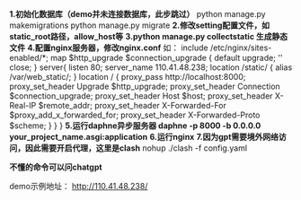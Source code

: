 **1.初始化数据库（demo并未连接数据库，此步跳过）**
python manage.py makemigrations
python manage.py migrate
**2.修改setting配置文件，如static_root路径，allow_host等**
**3.python manage.py collectstatic 生成静态文件**
**4.配置nginx服务器，修改nginx.conf**
如：
	include /etc/nginx/sites-enabled/*;
	    map $http_upgrade $connection_upgrade {
        default upgrade;
        '' close;
    }
	server{
	listen 80;
	server_name 110.41.48.238;
	location /static/ {
	    alias /var/web_static/;
	}
	location / {
	proxy_pass http://localhost:8000;
	            proxy_set_header Upgrade $http_upgrade;
            proxy_set_header Connection $connection_upgrade;
            proxy_set_header Host $host;
            proxy_set_header X-Real-IP $remote_addr;
            proxy_set_header X-Forwarded-For $proxy_add_x_forwarded_for;
            proxy_set_header X-Forwarded-Proto $scheme;
	}
	}
}
**5.运行daphne异步服务器 daphne -p 8000 -b 0.0.0.0 your_project_name.asgi:application**
**6.运行nginx**
**7.因为gpt需要境外网络访问，因此需要开启代理，这里是clash**
nohup ./clash -f config.yaml

__不懂的命令可以问chatgpt__

demo示例地址：
http://110.41.48.238/
